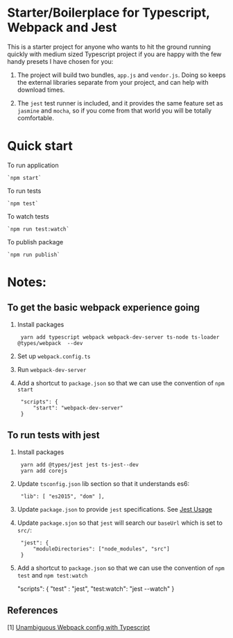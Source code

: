 Starter/Boilerplace for Typescript, Webpack and Jest
=========================================

This is a starter project for anyone who wants to hit the ground running quickly
with medium sized Typescript project if you are happy with the few handy presets
I have chosen for you:

1. The project will build two bundles, `app.js` and `vendor.js`. Doing so keeps
   the external libraries separate from your project, and can help with download
   times.

2. The `jest` test runner is included, and it provides the 
   same feature set as `jasmine` and `mocha`, so if you come from
   that world you will be totally comfortable.

Quick start
=====================

To run application

    `npm start`

To run tests

    `npm test`

To watch tests

    `npm run test:watch`

To publish package

    `npm run publish`

Notes:
========

To get the basic webpack experience going
-------------------------------------------

1. Install packages

        yarn add typescript webpack webpack-dev-server ts-node ts-loader    @types/webpack  --dev

2. Set up `webpack.config.ts`

3. Run `webpack-dev-server`

4. Add a shortcut to `package.json` so that we can use the convention of `npm start`

        "scripts": {
            "start": "webpack-dev-server"
        }


To run tests with jest
-------------------------

1. Install packages

        yarn add @types/jest jest ts-jest--dev
        yarn add corejs

2. Update `tsconfig.json` lib section so that it understands es6:
   
        "lib": [ "es2015", "dom" ],

3. Update `package.json` to provide `jest` specifications. See
   [Jest Usage](https://www.npmjs.com/package/ts-jest#usage)

4. Update `package.sjon` so that `jest` will search our `baseUrl` which is set to `src/`:

        "jest": {
            "moduleDirectories": ["node_modules", "src"]
        }

5. Add a shortcut to `package.json` so that we can use the convention of `npm test` and `npm test:watch`

    "scripts": {
        "test"      : "jest",
        "test:watch": "jest --watch"
    }

References
-----------

[1] [Unambiguous Webpack config with Typescript](https://medium.com/webpack/unambiguous-webpack-config-with-typescript-8519def2cac7)
